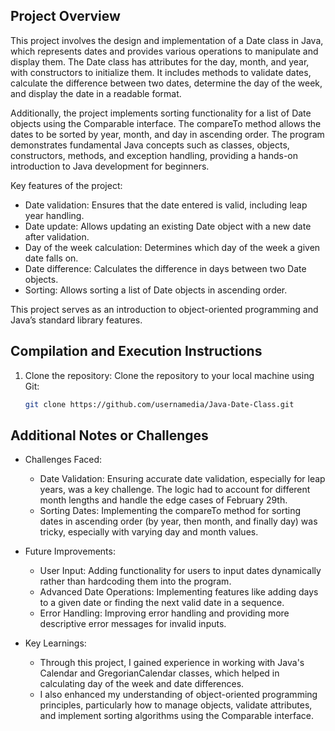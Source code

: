 ## Project Overview

This project involves the design and implementation of a Date class in Java, which represents dates and provides various operations to manipulate and display them. The Date class has attributes for the day, month, and year, with constructors to initialize them. It includes methods to validate dates, calculate the difference between two dates, determine the day of the week, and display the date in a readable format.

Additionally, the project implements sorting functionality for a list of Date objects using the Comparable interface. The compareTo method allows the dates to be sorted by year, month, and day in ascending order. The program demonstrates fundamental Java concepts such as classes, objects, constructors, methods, and exception handling, providing a hands-on introduction to Java development for beginners.

Key features of the project:
- Date validation: Ensures that the date entered is valid, including leap year handling.
- Date update: Allows updating an existing Date object with a new date after validation.
- Day of the week calculation: Determines which day of the week a given date falls on.
- Date difference: Calculates the difference in days between two Date objects.
- Sorting: Allows sorting a list of Date objects in ascending order.

This project serves as an introduction to object-oriented programming and Java’s standard library features.
## Compilation and Execution Instructions

1. Clone the repository:
   Clone the repository to your local machine using Git:
   ```bash
   git clone https://github.com/usernamedia/Java-Date-Class.git
 ## Additional Notes or Challenges

- Challenges Faced:
   - Date Validation: Ensuring accurate date validation, especially for leap years, was a key challenge. The logic had to account for different month lengths and handle the edge cases of February 29th.
   - Sorting Dates: Implementing the compareTo method for sorting dates in ascending order (by year, then month, and finally day) was tricky, especially with varying day and month values.
   
- Future Improvements:
   - User Input: Adding functionality for users to input dates dynamically rather than hardcoding them into the program.
   - Advanced Date Operations: Implementing features like adding days to a given date or finding the next valid date in a sequence.
   - Error Handling: Improving error handling and providing more descriptive error messages for invalid inputs.
   
- Key Learnings:
   - Through this project, I gained experience in working with Java's Calendar and GregorianCalendar classes, which helped in calculating day of the week and date differences.
   - I also enhanced my understanding of object-oriented programming principles, particularly how to manage objects, validate attributes, and implement sorting algorithms using the Comparable interface.
